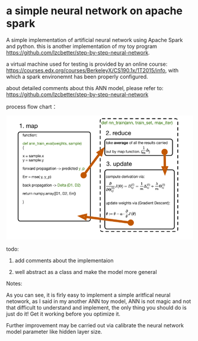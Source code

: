 # a simple neural network on apache spark

A simple implementation of artificial neural network using Apache Spark and python. this is another implementation of my toy program  https://github.com/lzcbetter/step-by-step-neural-network.

a virtual machine used for testing is provided by an online course: https://courses.edx.org/courses/BerkeleyX/CS190.1x/1T2015/info, with which a spark environemnt has been properly configured.

about detailed comments about this ANN model, please refer to: https://github.com/lzcbetter/step-by-step-neural-network

process flow chart：

![alt text](flow_chart.png)


todo:

1. add comments about the implementaion

2. well abstract as a class and make the model more general

Notes:

As you can see, it is firly easy to implement a simple aritfical neural netowork, as I said in my another ANN toy model, ANN is not magic and not that difficult to understand and implement, the only thing you should do is just do it!  Get it working before you optimize it.

Further improvement may be carried out via calibrate the neural network model parameter like hidden layer size.
